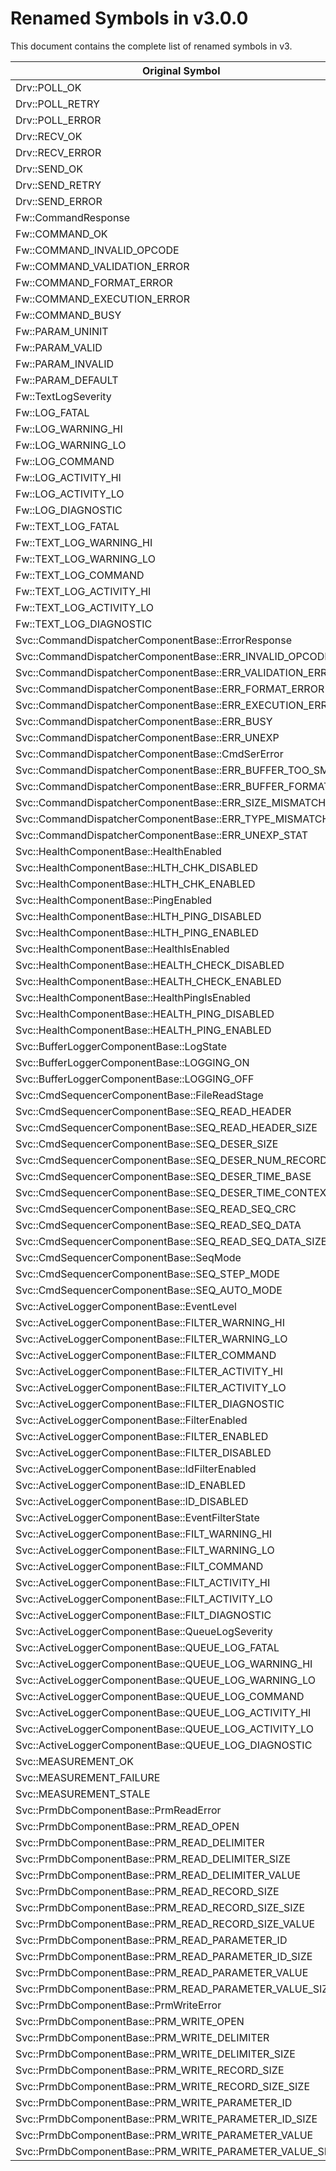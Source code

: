 # Renamed Symbols in v3.0.0

This document contains the complete list of renamed symbols in v3.

| Original Symbol | New Symbol |
|-----|-----|
| Drv::POLL_OK | Drv::PollStatus::POLL_OK |
| Drv::POLL_RETRY | Drv::PollStatus::POLL_RETRY |
| Drv::POLL_ERROR | Drv::PollStatus::POLL_ERROR |
| Drv::RECV_OK | Drv::RecvStatus::RECV_OK |
| Drv::RECV_ERROR | Drv::RecvStatus::RECV_ERROR |
| Drv::SEND_OK | Drv::SendStatus::SEND_OK |
| Drv::SEND_RETRY | Drv::SendStatus::SEND_RETRY |
| Drv::SEND_ERROR | Drv::SendStatus::SEND_ERROR |
| Fw::CommandResponse | Fw::CmdResponse |
| Fw::COMMAND_OK | Fw::CmdResponse::OK |
| Fw::COMMAND_INVALID_OPCODE | Fw::CmdResponse::INVALID_OPCODE |
| Fw::COMMAND_VALIDATION_ERROR | Fw::CmdResponse::VALIDATION_ERROR |
| Fw::COMMAND_FORMAT_ERROR | Fw::CmdResponse::FORMAT_ERROR |
| Fw::COMMAND_EXECUTION_ERROR | Fw::CmdResponse::EXECUTION_ERROR |
| Fw::COMMAND_BUSY | Fw::CmdResponse::BUSY |
| Fw::PARAM_UNINIT | Fw::ParamValid::UNINIT |
| Fw::PARAM_VALID | Fw::ParamValid::VALID |
| Fw::PARAM_INVALID | Fw::ParamValid::INVALID |
| Fw::PARAM_DEFAULT | Fw::ParamValid::DEFAULT |
| Fw::TextLogSeverity | Fw::LogSeverity |
| Fw::LOG_FATAL | Fw::LogSeverity::FATAL |
| Fw::LOG_WARNING_HI | Fw::LogSeverity::WARNING_HI |
| Fw::LOG_WARNING_LO | Fw::LogSeverity::WARNING_LO |
| Fw::LOG_COMMAND | Fw::LogSeverity::COMMAND |
| Fw::LOG_ACTIVITY_HI | Fw::LogSeverity::ACTIVITY_HI |
| Fw::LOG_ACTIVITY_LO | Fw::LogSeverity::ACTIVITY_LO |
| Fw::LOG_DIAGNOSTIC | Fw::LogSeverity::DIAGNOSTIC |
| Fw::TEXT_LOG_FATAL | Fw::LogSeverity::FATAL |
| Fw::TEXT_LOG_WARNING_HI | Fw::LogSeverity::WARNING_HI |
| Fw::TEXT_LOG_WARNING_LO | Fw::LogSeverity::WARNING_LO |
| Fw::TEXT_LOG_COMMAND | Fw::LogSeverity::COMMAND |
| Fw::TEXT_LOG_ACTIVITY_HI | Fw::LogSeverity::ACTIVITY_HI |
| Fw::TEXT_LOG_ACTIVITY_LO | Fw::LogSeverity::ACTIVITY_LO |
| Fw::TEXT_LOG_DIAGNOSTIC | Fw::LogSeverity::DIAGNOSTIC |
| Svc::CommandDispatcherComponentBase::ErrorResponse | Fw::CmdResponse |
| Svc::CommandDispatcherComponentBase::ERR_INVALID_OPCODE | Fw::CmdResponse::INVALID_OPCODE |
| Svc::CommandDispatcherComponentBase::ERR_VALIDATION_ERROR | Fw::CmdResponse::VALIDATION_ERROR |
| Svc::CommandDispatcherComponentBase::ERR_FORMAT_ERROR | Fw::CmdResponse::FORMAT_ERROR |
| Svc::CommandDispatcherComponentBase::ERR_EXECUTION_ERROR | Fw::CmdResponse::EXECUTION_ERROR |
| Svc::CommandDispatcherComponentBase::ERR_BUSY | Fw::CmdResponse::BUSY |
| Svc::CommandDispatcherComponentBase::ERR_UNEXP | N/A |
| Svc::CommandDispatcherComponentBase::CmdSerError | Fw::DeserialStatus |
| Svc::CommandDispatcherComponentBase::ERR_BUFFER_TOO_SMALL | Fw::DeserialStatus::BUFFER_EMPTY |
| Svc::CommandDispatcherComponentBase::ERR_BUFFER_FORMAT | Fw::DeserialStatus::FORMAT_ERROR |
| Svc::CommandDispatcherComponentBase::ERR_SIZE_MISMATCH | Fw::DeserialStatus::SIZE_MISMATCH |
| Svc::CommandDispatcherComponentBase::ERR_TYPE_MISMATCH | Fw::DeserialStatus::TYPE_MISMATCH |
| Svc::CommandDispatcherComponentBase::ERR_UNEXP_STAT | N/A |
| Svc::HealthComponentBase::HealthEnabled | Fw::Enabled |
| Svc::HealthComponentBase::HLTH_CHK_DISABLED | Fw::Enabled::DISABLED |
| Svc::HealthComponentBase::HLTH_CHK_ENABLED | Fw::Enabled::ENABLED |
| Svc::HealthComponentBase::PingEnabled | Fw::Enabled |
| Svc::HealthComponentBase::HLTH_PING_DISABLED | Fw::Enabled::DISABLED |
| Svc::HealthComponentBase::HLTH_PING_ENABLED | Fw::Enabled::ENABLED |
| Svc::HealthComponentBase::HealthIsEnabled | Fw::Enabled |
| Svc::HealthComponentBase::HEALTH_CHECK_DISABLED | Fw::Enabled::DISABLED |
| Svc::HealthComponentBase::HEALTH_CHECK_ENABLED | Fw::Enabled::ENABLED |
| Svc::HealthComponentBase::HealthPingIsEnabled | Fw::Enabled |
| Svc::HealthComponentBase::HEALTH_PING_DISABLED | Fw::Enabled::DISABLED |
| Svc::HealthComponentBase::HEALTH_PING_ENABLED | Fw::Enabled::ENABLED |
| Svc::BufferLoggerComponentBase::LogState | Svc::BufferLogger_LogState |
| Svc::BufferLoggerComponentBase::LOGGING_ON | Svc::BufferLogger_LogState::LOGGING_ON |
| Svc::BufferLoggerComponentBase::LOGGING_OFF | Svc::BufferLogger_LogState::LOGGING_OFF |
| Svc::CmdSequencerComponentBase::FileReadStage | Svc::CmdSequencer_FileReadStage |
| Svc::CmdSequencerComponentBase::SEQ_READ_HEADER | Svc::CmdSequencer_FileReadStage::READ_HEADER |
| Svc::CmdSequencerComponentBase::SEQ_READ_HEADER_SIZE | Svc::CmdSequencer_FileReadStage::READ_HEADER_SIZE |
| Svc::CmdSequencerComponentBase::SEQ_DESER_SIZE | Svc::CmdSequencer_FileReadStage::DESER_SIZE |
| Svc::CmdSequencerComponentBase::SEQ_DESER_NUM_RECORDS | Svc::CmdSequencer_FileReadStage::DESER_NUM_RECORDS |
| Svc::CmdSequencerComponentBase::SEQ_DESER_TIME_BASE | Svc::CmdSequencer_FileReadStage::DESER_TIME_BASE |
| Svc::CmdSequencerComponentBase::SEQ_DESER_TIME_CONTEXT | Svc::CmdSequencer_FileReadStage::DESER_TIME_CONTEXT |
| Svc::CmdSequencerComponentBase::SEQ_READ_SEQ_CRC | Svc::CmdSequencer_FileReadStage::READ_SEQ_CRC |
| Svc::CmdSequencerComponentBase::SEQ_READ_SEQ_DATA | Svc::CmdSequencer_FileReadStage::READ_SEQ_DATA |
| Svc::CmdSequencerComponentBase::SEQ_READ_SEQ_DATA_SIZE | Svc::CmdSequencer_FileReadStage::READ_SEQ_DATA_SIZE |
| Svc::CmdSequencerComponentBase::SeqMode | Svc::CmdSequencer_SeqMode |
| Svc::CmdSequencerComponentBase::SEQ_STEP_MODE | Svc::CmdSequencer_SeqMode::STEP |
| Svc::CmdSequencerComponentBase::SEQ_AUTO_MODE | Svc::CmdSequencer_SeqMode::AUTO |
| Svc::ActiveLoggerComponentBase::EventLevel | Svc::ActiveLogger_FilterSeverity |
| Svc::ActiveLoggerComponentBase::FILTER_WARNING_HI | Svc::ActiveLogger_FilterSeverity::WARNING_HI |
| Svc::ActiveLoggerComponentBase::FILTER_WARNING_LO | Svc::ActiveLogger_FilterSeverity::WARNING_LO |
| Svc::ActiveLoggerComponentBase::FILTER_COMMAND | Svc::ActiveLogger_FilterSeverity::COMMAND |
| Svc::ActiveLoggerComponentBase::FILTER_ACTIVITY_HI | Svc::ActiveLogger_FilterSeverity::ACTIVITY_HI |
| Svc::ActiveLoggerComponentBase::FILTER_ACTIVITY_LO | Svc::ActiveLogger_FilterSeverity::ACTIVITY_LO |
| Svc::ActiveLoggerComponentBase::FILTER_DIAGNOSTIC | Svc::ActiveLogger_FilterSeverity::DIAGNOSTIC |
| Svc::ActiveLoggerComponentBase::FilterEnabled | Svc::ActiveLogger_Enabled |
| Svc::ActiveLoggerComponentBase::FILTER_ENABLED | Svc::ActiveLogger_Enabled::ENABLED |
| Svc::ActiveLoggerComponentBase::FILTER_DISABLED | Svc::ActiveLogger_Enabled::DISABLED |
| Svc::ActiveLoggerComponentBase::IdFilterEnabled | Svc::ActiveLogger_Enabled |
| Svc::ActiveLoggerComponentBase::ID_ENABLED | Svc::ActiveLogger_Enabled::ENABLED |
| Svc::ActiveLoggerComponentBase::ID_DISABLED | Svc::ActiveLogger_Enabled::DISABLED |
| Svc::ActiveLoggerComponentBase::EventFilterState | Svc::ActiveLogger_FilterSeverity |
| Svc::ActiveLoggerComponentBase::FILT_WARNING_HI | Svc::ActiveLogger_FilterSeverity::WARNING_HI |
| Svc::ActiveLoggerComponentBase::FILT_WARNING_LO | Svc::ActiveLogger_FilterSeverity::WARNING_LO |
| Svc::ActiveLoggerComponentBase::FILT_COMMAND | Svc::ActiveLogger_FilterSeverity::COMMAND |
| Svc::ActiveLoggerComponentBase::FILT_ACTIVITY_HI | Svc::ActiveLogger_FilterSeverity::ACTIVITY_HI |
| Svc::ActiveLoggerComponentBase::FILT_ACTIVITY_LO | Svc::ActiveLogger_FilterSeverity::ACTIVITY_LO |
| Svc::ActiveLoggerComponentBase::FILT_DIAGNOSTIC | Svc::ActiveLogger_FilterSeverity::DIAGNOSTIC |
| Svc::ActiveLoggerComponentBase::QueueLogSeverity | Fw::LogSeverity |
| Svc::ActiveLoggerComponentBase::QUEUE_LOG_FATAL | Fw::LogSeverity::FATAL |
| Svc::ActiveLoggerComponentBase::QUEUE_LOG_WARNING_HI | Fw::LogSeverity::WARNING_HI |
| Svc::ActiveLoggerComponentBase::QUEUE_LOG_WARNING_LO | Fw::LogSeverity::WARNING_LO |
| Svc::ActiveLoggerComponentBase::QUEUE_LOG_COMMAND | Fw::LogSeverity::COMMAND |
| Svc::ActiveLoggerComponentBase::QUEUE_LOG_ACTIVITY_HI | Fw::LogSeverity::ACTIVITY_HI |
| Svc::ActiveLoggerComponentBase::QUEUE_LOG_ACTIVITY_LO | Fw::LogSeverity::ACTIVITY_LO |
| Svc::ActiveLoggerComponentBase::QUEUE_LOG_DIAGNOSTIC | Fw::LogSeverity::DIAGNOSTIC |
| Svc::MEASUREMENT_OK | Svc::MeasurementStatus::OK |
| Svc::MEASUREMENT_FAILURE | Svc::MeasurementStatus::FAILURE |
| Svc::MEASUREMENT_STALE | Svc::MeasurementStatus::STALE |
| Svc::PrmDbComponentBase::PrmReadError | Svc::PrmDb_PrmReadError |
| Svc::PrmDbComponentBase::PRM_READ_OPEN | Svc::PrmDb_PrmReadError::OPEN |
| Svc::PrmDbComponentBase::PRM_READ_DELIMITER | Svc::PrmDb_PrmReadError::DELIMITER |
| Svc::PrmDbComponentBase::PRM_READ_DELIMITER_SIZE | Svc::PrmDb_PrmReadError::DELIMITER_SIZE |
| Svc::PrmDbComponentBase::PRM_READ_DELIMITER_VALUE | Svc::PrmDb_PrmReadError::DELIMITER_VALUE |
| Svc::PrmDbComponentBase::PRM_READ_RECORD_SIZE | Svc::PrmDb_PrmReadError::RECORD_SIZE |
| Svc::PrmDbComponentBase::PRM_READ_RECORD_SIZE_SIZE | Svc::PrmDb_PrmReadError::RECORD_SIZE_SIZE |
| Svc::PrmDbComponentBase::PRM_READ_RECORD_SIZE_VALUE | Svc::PrmDb_PrmReadError::RECORD_SIZE_VALUE |
| Svc::PrmDbComponentBase::PRM_READ_PARAMETER_ID | Svc::PrmDb_PrmReadError::PARAMETER_ID |
| Svc::PrmDbComponentBase::PRM_READ_PARAMETER_ID_SIZE | Svc::PrmDb_PrmReadError::PARAMETER_ID_SIZE |
| Svc::PrmDbComponentBase::PRM_READ_PARAMETER_VALUE | Svc::PrmDb_PrmReadError::PARAMETER_VALUE |
| Svc::PrmDbComponentBase::PRM_READ_PARAMETER_VALUE_SIZE | Svc::PrmDb_PrmReadError::PARAMETER_VALUE_SIZE |
| Svc::PrmDbComponentBase::PrmWriteError | Svc::PrmDb_PrmWriteError |
| Svc::PrmDbComponentBase::PRM_WRITE_OPEN | Svc::PrmDb_PrmWriteError::OPEN |
| Svc::PrmDbComponentBase::PRM_WRITE_DELIMITER | Svc::PrmDb_PrmWriteError::DELIMITER |
| Svc::PrmDbComponentBase::PRM_WRITE_DELIMITER_SIZE | Svc::PrmDb_PrmWriteError::DELIMITER_SIZE |
| Svc::PrmDbComponentBase::PRM_WRITE_RECORD_SIZE | Svc::PrmDb_PrmWriteError::RECORD_SIZE |
| Svc::PrmDbComponentBase::PRM_WRITE_RECORD_SIZE_SIZE | Svc::PrmDb_PrmWriteError::RECORD_SIZE_SIZE |
| Svc::PrmDbComponentBase::PRM_WRITE_PARAMETER_ID | Svc::PrmDb_PrmWriteError::PARAMETER_ID |
| Svc::PrmDbComponentBase::PRM_WRITE_PARAMETER_ID_SIZE | Svc::PrmDb_PrmWriteError::PARAMETER_ID_SIZE |
| Svc::PrmDbComponentBase::PRM_WRITE_PARAMETER_VALUE | Svc::PrmDb_PrmWriteError::PARAMETER_VALUE |
| Svc::PrmDbComponentBase::PRM_WRITE_PARAMETER_VALUE_SIZE | Svc::PrmDb_PrmWriteError::VALUE_SIZE |